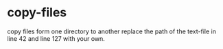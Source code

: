 # copy-files
copy files form one directory to another
replace the path of the text-file in line 42 and line 127 with your own.
